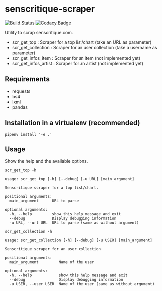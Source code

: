 # senscritique-scraper

[![Build Status](https://travis-ci.com/dbeley/senscritique-scraper.svg?branch=master)](https://travis-ci.com/dbeley/senscritique-scraper)
[![Codacy Badge](https://api.codacy.com/project/badge/Grade/4ee8dea2d8d24e368147fa3337b9acb5)](https://app.codacy.com/app/dbeley/senscritique-scraper?utm_source=github.com&utm_medium=referral&utm_content=dbeley/senscritique-scraper&utm_campaign=Badge_Grade_Dashboard)

Utility to scrap senscritique.com.

- scr_get_top : Scraper for a top list/chart (take an URL as parameter)
- scr_get_collection : Scraper for an user collection (take a username as parameter)
- scr_get_infos_item : Scraper for an item (not implemented yet)
- scr_get_infos_artist : Scraper for an artist (not implemented yet)

## Requirements

- requests
- bs4
- lxml
- pandas

## Installation in a virtualenv (recommended)

```
pipenv install '-e .'
```

## Usage

Show the help and the available options.

```
scr_get_top -h
```

```
usage: scr_get_top [-h] [--debug] [-u URL] [main_argument]

Senscritique scraper for a top list/chart.

positional arguments:
  main_argument      URL to parse

optional arguments:
  -h, --help         show this help message and exit
  --debug            Display debugging information
  -u URL, --url URL  URL to parse (same as without argument)
```

```
scr_get_collection -h
```

```
usage: scr_get_collection [-h] [--debug] [-u USER] [main_argument]

Senscritique scraper for an user collection

positional arguments:
  main_argument         Name of the user

optional arguments:
  -h, --help            show this help message and exit
  --debug               Display debugging information
  -u USER, --user USER  Name of the user (same as without argument)
```
